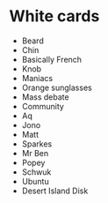 # White cards

* Beard
* Chin
* Basically French
* Knob
* Maniacs
* Orange sunglasses
* Mass debate
* Community
* Aq
* Jono
* Matt
* Sparkes
* Mr Ben
* Popey
* Schwuk
* Ubuntu
* Desert Island Disk
